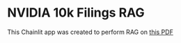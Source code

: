 # NVIDIA 10k Filings RAG

This Chainlit app was created to perform RAG on [this PDF](https://d18rn0p25nwr6d.cloudfront.net/CIK-0001045810/1cbe8fe7-e08a-46e3-8dcc-b429fc06c1a4.pdf)
